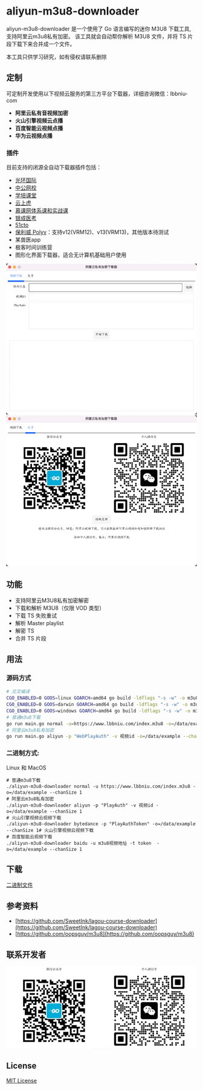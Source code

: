 # aliyun-m3u8-downloader

aliyun-m3u8-downloader 是一个使用了 Go 语言编写的迷你 M3U8 下载工具, 支持阿里云m3u8私有加密。 该工具就会自动帮你解析 M3U8 文件，并将 TS 片段下载下来合并成一个文件。

本工具只供学习研究，如有侵权请联系删除

## 定制
可定制开发使用以下视频云服务的第三方平台下载器，详细咨询微信：lbbniu-com
- **阿里云私有音视频加密**
- **火山引擎视频云点播**
- **百度智能云视频点播**
- **华为云视频点播**

### 插件
目前支持的闭源全自动下载器插件包括：
- [光环国际](https://yun.aura.cn)
- [中公网校](https://www.eoffcn.com)
- [学培课堂](https://www.fhzjedu.com)
- [云上虎](https://www.huohujiaoyu.com)
- [慕课网体系课和实战课](https://www.imooc.com)
- [银成医考](https://wx.yixueks.com)
- [51cto](https://edu.51cto.com)
- [保利威 Polyv](https://www.polyv.net/)：支持v12(VRM12)、v13(VRM13)，其他版本待测试
- 某兽医app
- 极客时间训练营
- 图形化界面下载器，适合无计算机基础用户使用

![main](./images/main.png)
![about](./images/about.png)

## 功能

- 支持阿里云M3U8私有加密解密
- 下载和解析 M3U8（仅限 VOD 类型）
- 下载 TS 失败重试
- 解析 Master playlist
- 解密 TS
- 合并 TS 片段

## 用法

### 源码方式

```bash
# 交叉编译
CGO_ENABLED=0 GOOS=linux GOARCH=amd64 go build -ldflags "-s -w" -o m3u8-downloader
CGO_ENABLED=0 GOOS=darwin GOARCH=amd64 go build -ldflags "-s -w" -o m3u8-downloader
CGO_ENABLED=0 GOOS=windows GOARCH=amd64 go build -ldflags "-s -w" -o m3u8-downloader.exe
# 普通m3u8下载
go run main.go normal -u=https://www.lbbniu.com/index.m3u8 -o=/data/example --chanSize 1
# 阿里云m3u8私有加密
go run main.go aliyun -p "WebPlayAuth" -v 视频id -o=/data/example --chanSize 1
```

### 二进制方式:

Linux 和 MacOS

```
# 普通m3u8下载
./aliyun-m3u8-downloader normal -u https://www.lbbniu.com/index.m3u8 -o=/data/example --chanSize 1
# 阿里云m3u8私有加密
./aliyun-m3u8-downloader aliyun -p "PlayAuth" -v 视频id -o=/data/example --chanSize 1
# 火山引擎视频云视频下载
./aliyun-m3u8-downloader bytedance -p "PlayAuthToken" -o=/data/example --chanSize 1# 火山引擎视频云视频下载
# 百度智能云视频下载
./aliyun-m3u8-downloader baidu -u m3u8视频地址 -t token  -o=/data/example --chanSize 1
```

## 下载

[二进制文件](https://github.com/lbbniu/aliyun-m3u8-downloader/releases)

## 参考资料

- [https://github.com/SweetInk/lagou-course-downloader](https://github.com/SweetInk/lagou-course-downloader)
- [https://github.com/oopsguy/m3u8](https://github.com/oopsguy/m3u8)

## 联系开发者

![wechat](./images/wechat.png)

## License

[MIT License](./LICENSE)
